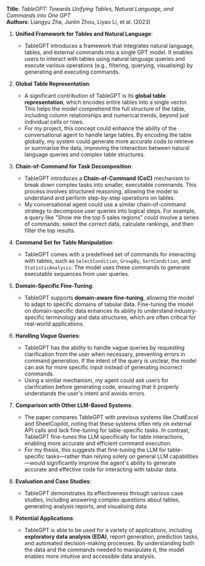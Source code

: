 **Title**: _TableGPT: Towards Unifying Tables, Natural Language, and Commands into One GPT_  
**Authors**: Liangyu Zha, Junlin Zhou, Liyao Li, et al. (2023)

1. **Unified Framework for Tables and Natural Language**:
   - TableGPT introduces a framework that integrates natural language, tables, and external commands into a single GPT model. It enables users to interact with tables using natural language queries and execute various operations (e.g., filtering, querying, visualising) by generating and executing commands.

2. **Global Table Representation**:
   - A significant contribution of TableGPT is its **global table representation**, which encodes entire tables into a single vector. This helps the model comprehend the full structure of the table, including column relationships and numerical trends, beyond just individual cells or rows.
   - For my project, this concept could enhance the ability of the conversational agent to handle large tables. By encoding the table globally, my system could generate more accurate code to retrieve or summarise the data, improving the interaction between natural language queries and complex table structures.

3. **Chain-of-Command for Task Decomposition**:
   - TableGPT introduces a **Chain-of-Command (CoC)** mechanism to break down complex tasks into smaller, executable commands. This process involves structured reasoning, allowing the model to understand and perform step-by-step operations on tables.
   - My conversational agent could use a similar chain-of-command strategy to decompose user queries into logical steps. For example, a query like "Show me the top 5 sales regions" could involve a series of commands: select the correct data, calculate rankings, and then filter the top results.

4. **Command Set for Table Manipulation**:
   - TableGPT comes with a predefined set of commands for interacting with tables, such as `SelectCondition`, `GroupBy`, `SortCondition`, and `StatisticAnalysis`. The model uses these commands to generate executable sequences from user queries.

5. **Domain-Specific Fine-Tuning**:
   - TableGPT supports **domain-aware fine-tuning**, allowing the model to adapt to specific domains of tabular data. Fine-tuning the model on domain-specific data enhances its ability to understand industry-specific terminology and data structures, which are often critical for real-world applications.

6. **Handling Vague Queries**:
   - TableGPT has the ability to handle vague queries by requesting clarification from the user when necessary, preventing errors in command generation. If the intent of the query is unclear, the model can ask for more specific input instead of generating incorrect commands.
   - Using a similar mechanism, my agent could ask users for clarification before generating code, ensuring that it properly understands the user's intent and avoids errors.

7. **Comparison with Other LLM-Based Systems**:
   - The paper compares TableGPT with previous systems like ChatExcel and SheetCopilot, noting that these systems often rely on external API calls and lack fine-tuning for table-specific tasks. In contrast, TableGPT fine-tunes the LLM specifically for table interactions, enabling more accurate and efficient command execution.
   - For my thesis, this suggests that fine-tuning the LLM for table-specific tasks—rather than relying solely on general LLM capabilities—would significantly improve the agent's ability to generate accurate and effective code for interacting with tabular data.

8. **Evaluation and Case Studies**:
   - TableGPT demonstrates its effectiveness through various case studies, including answering complex questions about tables, generating analysis reports, and visualising data.

9. **Potential Applications**:
   - TableGPT is able to be used for a variety of applications, including **exploratory data analysis (EDA)**, report generation, prediction tasks, and automated decision-making processes. By understanding both the data and the commands needed to manipulate it, the model enables more intuitive and accessible data analysis.
